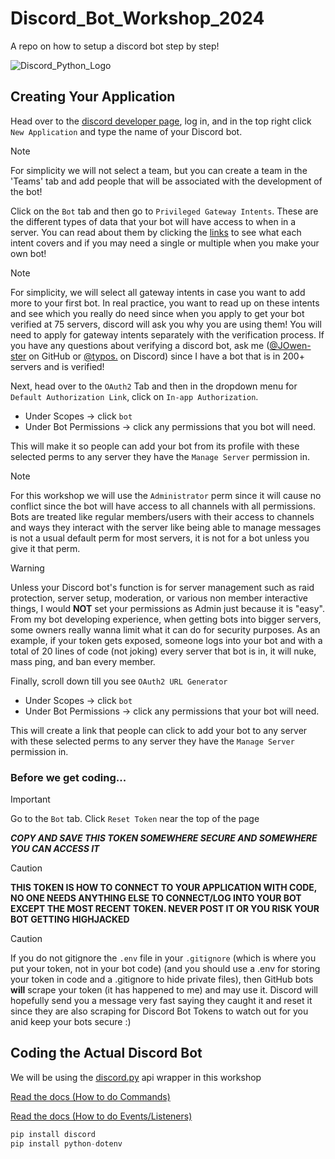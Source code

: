 # Discord_Bot_Workshop_2024
A repo on how to setup a discord bot step by step!

![Discord_Python_Logo](https://images.opencollective.com/discordpy/25fb26d/logo/256.png)

## Creating Your Application
Head over to the [discord developer page](https://discord.com/developers/applications), log in, and in the top right click `New Application` and type the name of your Discord bot.

> [!NOTE]
> For simplicity we will not select a team, but you can create a team in the 'Teams' tab and add people that will be associated with the development of the bot!

Click on the `Bot` tab and then go to `Privileged Gateway Intents`. These are the different types of data that your bot will have access to when in a server. You can read about them by clicking the [links](https://discord.com/developers/docs/topics/gateway#gateway-intents) to see what each intent covers and if you may need a single or multiple when you make your own bot!

> [!NOTE]
> For simplicity, we will select all gateway intents in case you want to add more to your first bot. In real practice, you want to read up on these intents and see which you really do need since when you apply to get your bot verified at 75 servers, discord will ask you why you are using them! You will need to apply for gateway intents separately with the verification process. If you have any questions about verifying a discord bot, ask me ([@JOwen-ster](https://github.com/JOwen-ster) on GitHub or [@typos.](https://discord.com/) on Discord) since I have a bot that is in 200+ servers and is verified!

Next, head over to the `OAuth2` Tab and then in the dropdown menu for `Default Authorization Link`, click on `In-app Authorization`.
* Under Scopes -> click `bot`
* Under Bot Permissions -> click any permissions that you bot will need.

This will make it so people can add your bot from its profile with these selected perms to any server they have the `Manage Server` permission in.

> [!NOTE]
> For this workshop we will use the `Administrator` perm since it will cause no conflict since the bot will have access to all channels with all permissions.
> Bots are treated like regular members/users with their access to channels and ways they interact with the server like being able to manage messages is not a usual default perm for most servers, it is not for a bot unless you give it that perm.

> [!WARNING]
> Unless your Discord bot's function is for server management such as raid protection, server setup, moderation, or various non member interactive things, I would **NOT** set your permissions as Admin just because it is "easy". From my bot developing experience, when getting bots into bigger servers, some owners really wanna limit what it can do for security purposes. As an example, if your token gets exposed, someone logs into your bot and with a total of 20 lines of code (not joking) every server that bot is in, it will nuke, mass ping, and ban every member.

Finally, scroll down till you see `OAuth2 URL Generator`
* Under Scopes -> click `bot`
* Under Bot Permissions -> click any permissions that your bot will need.

This will create a link that people can click to add your bot to any server with these selected perms to any server they have the `Manage Server` permission in.

### Before we get coding...
> [!IMPORTANT]
> Go to the `Bot` tab.
> Click `Reset Token` near the top of the page

***__COPY AND SAVE THIS TOKEN SOMEWHERE SECURE AND SOMEWHERE YOU CAN ACCESS IT__***

> [!CAUTION]
> **THIS TOKEN IS HOW TO CONNECT TO YOUR APPLICATION WITH CODE, NO ONE NEEDS ANYTHING ELSE TO CONNECT/LOG INTO YOUR BOT EXCEPT THE MOST RECENT TOKEN. NEVER POST IT OR YOU RISK YOUR BOT GETTING HIGHJACKED**

> [!CAUTION]
> If you do not gitignore the `.env` file in your `.gitignore` (which is where you put your token, not in your bot code) (and you should use a .env for storing your token in code and a .gitignore to hide private files), then GitHub bots **will** scrape your token (it has happened to me) and may use it. Discord will hopefully send you a message very fast saying they caught it and reset it since they are also scraping for Discord Bot Tokens to watch out for you anid keep your bots secure :)


## Coding the Actual Discord Bot
We will be using the [discord.py](https://discordpy.readthedocs.io/en/stable/) api wrapper in this workshop

[Read the docs (How to do Commands)](https://discordpy.readthedocs.io/en/stable/ext/commands/commands.html)

[Read the docs (How to do Events/Listeners)](https://discordpy.readthedocs.io/en/stable/api.html?highlight=event#discord-api-events)

```python
pip install discord
pip install python-dotenv
```
